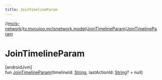 ```yaml
---
title: JoinTimelineParam
---
```

//[mcls-network](../../../index.html)/[tv.mycujoo.mclsnetwork.model](../index.html)/[JoinTimelineParam](index.html)/[JoinTimelineParam](-join-timeline-param.html)



# JoinTimelineParam



[androidJvm]\
fun [JoinTimelineParam](-join-timeline-param.html)(timelineId: [String](https://kotlinlang.org/api/latest/jvm/stdlib/kotlin/-string/index.html), lastActionId: [String](https://kotlinlang.org/api/latest/jvm/stdlib/kotlin/-string/index.html)? = null)




